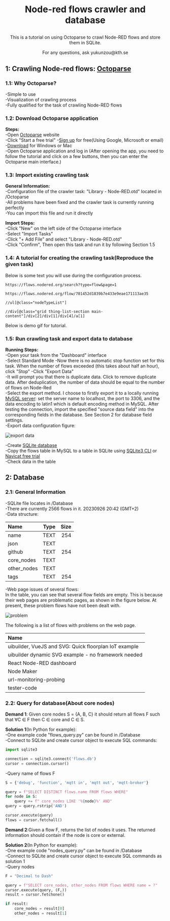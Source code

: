 # <p align="center">Node-red flows crawler and database</p>
<p align="center">This is a tutorial on using Octoparse to crawl Node-RED flows and store them in SQLite.</p>  
<p align="center">For any questions, ask yukunzou@kth.se</p>  

## 1: Crawling Node-red flows: [Octoparse](https://www.octoparse.com/)
### 1.1: Why Octoparse?
-Simple to use  
-Visualization of crawling process  
-Fully qualified for the task of crawling Node-RED flows
### 1.2: Download Octoparse application
**Steps:**  
-Open [Octoparse](https://www.octoparse.com/) website  
-Click "Start a free trial"
-[Sign up](https://identity.octoparse.com/IntersignUp?lang=en-US&returnUrl=%2Fconnect%2Fauthorize%2Fcallback%3Fclient_id%3DOctoparse%26scope%3Dopenid%2520profile%26response_type%3Dcode%26redirect_uri%3Dhttps%253A%252F%252Fwww.octoparse.com%252Flogin-callback%26nonce%3De_dXVyIm2p5yQoqLf92nUPzxF3TrG3EwLafMkj2KylE%26state%3D1y7e2NScSy855S7oGSe1VincQ-3qvZ-JuYzPoB-TVGI%26registry%3Dtrue%26language%3Den-US%26origin%3Den-US%26language%3Den-US%26client_id%3DOctoparse) for free(Using Google, Microsoft or email)  
-[Download](https://www.octoparse.com/download) for Windows or Mac  
-Open Octoparse application and log in (After opening the app, you need to follow the tutorial and click on a few buttons, then you can enter the Octoparse main interface.)
### 1.3: Import existing crawling task
**General Information:**  
-Configuration file of the crawler task: "Library - Node-RED.otd" located in /Octoparse  
-All problems have been fixed and the crawler task is currently running perfectly  
-You can import this file and run it directly

**Import Steps:**  
-Click "New" on the left side of the Octoparse interface  
-Select "Import Tasks"  
-Click "+ Add File" and select "Library - Node-RED.otd"  
-Click "Confirm", Then open this task and run it by following Section 1.5
### 1.4: A tutorial for creating the crawling task(Reproduce the given task)

Below is some text you will use during the configuration process.  
```
https://flows.nodered.org/search?type=flow&page=1

https://flows.nodered.org/flow/701452d1839b7e433e9eae171113ae35

//ul[@class="nodeTypeList"]

//div[@class="grid thing-list-section main-content"]/div[2]/div[1]/div[4]/a[1]
```

Below is demo gif for tutorial.


### 1.5: Run crawling task and export data to database
**Running Steps:**  
-Open your task from the "Dashboard" interface  
-Select Standard Mode
-Now there is no automatic stop function set for this task. When the number of flows exceeded (this takes about half an hour), click "Stop" 
-Click "Export Data"  
-It will prompt you that there is duplicate data. Click to remove duplicate data. After deduplication, the number of data should be equal to the number of flows on Node-Red  
-Select the export method. I choose to firstly export it to a locally running [MySQL server](https://dev.mysql.com/downloads/mysql/): set the server name to localhost, the port to 3306, and the data encoding to latin1 which is default encoding method in MySQL. After testing the connection, import the specified "source data field" into the corresponding fields in the database. See Section 2 for database field settings.  
-Export data configuration figure:  

![export data](https://github.com/792445363/flow_crawl/blob/main/lib/export%20data.png)  

-Create [SQLite database](https://www.sqlite.org/download.html)  
-Copy the flows table in MySQL to a table in SQLite using [SQLite3 CLI](https://linux.die.net/man/1/sqlite3) or [Navicat free trial](https://www.navicat.com/en/download/navicat-premium)  
-Check data in the table
## 2: Database  
### 2.1: General Information  
-SQLite file locates in /Database  
-There are currently 2566 flows in it. 20230926 20:42 (GMT+2)  
-Data structure:  

| Name        | Type | Size |
|:------------|:----:|-----:|
| name        | TEXT |  254 |
| json        | TEXT |      |  
| github      | TEXT |  254 |
| core_nodes  | TEXT |      |
| other_nodes | TEXT |      |
| tags        | TEXT |  254 |

-Web page issues of several flows:  
In the table, you can see that several flow fields are empty. This is because their web pages are problematic pages, as shown in the figure below. At present, these problem flows have not been dealt with.  

![problem](https://github.com/792445363/flow_crawl/blob/main/lib/problem.png)

The following is a list of flows with problems on the web page.

| Name    |
|:--------|
| uibuilder, VueJS and SVG: Quick floorplan IoT example        |
|    uibuilder dynamic SVG example - no framework needed     |
|    React Node-RED dashboard     |
|     Node Maker    |
|     url-monitoring-probing    |
|      tester-code   |
  
### 2.2: Query for database(About core nodes)  
**Demand 1**: Given core nodes S = {A, B, C} it should return all flows F such that ∀C ∈ F then C ∈ core and C ∈ S.  

**Solution 1**(In Python for example):  
-One example code "flows_query.py" can be found in /Database  
-Connect to SQLite and create cursor object to execute SQL commands:  
```Python
import sqlite3

connection = sqlite3.connect('flows.db')
cursor = connection.cursor()
```
-Query name of flows F
```Python
S = {'debug', 'function', 'mqtt in', 'mqtt out', 'mqtt-broker'}

query = f"SELECT DISTINCT flows.name FROM flows WHERE"
for node in S:
    query += f" core_nodes LIKE '%{node}%' AND"
query = query.rstrip('AND')

cursor.execute(query)
flows = cursor.fetchall()
```  

**Demand 2**:Given a flow F, returns the list of nodes it uses. The returned
information should contain if the node is core or external.  

**Solution 2**(In Python for example):  
-One example code "nodes_query.py" can be found in /Database  
-Connect to SQLite and create cursor object to execute SQL commands as solution 1  
-Query nodes  
```Python
F = "Decimal to Dash"

query = f"SELECT core_nodes, other_nodes FROM flows WHERE name = ?"
cursor.execute(query, (F,))
result = cursor.fetchone()

if result:
    core_nodes = result[0]
    other_nodes = result[1]
```






